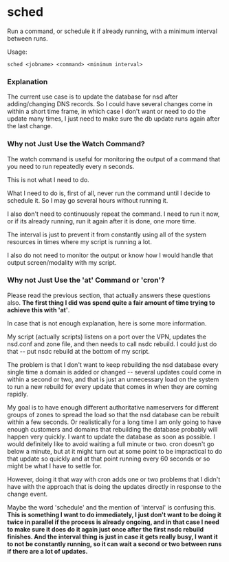 sched
=====

Run a command, or schedule it if already running, with a minimum interval between runs.

Usage:

```
sched <jobname> <command> <minimum interval>
```

### Explanation

The current use case is to update the database for nsd after adding/changing DNS records. So I could have several changes come in within a short time frame, in which case I don't want or need to do the update many times, I just need to make sure the db update runs again after the last change.

### Why not Just Use the Watch Command?


The watch command is useful for monitoring the output of a command that you need to run repeatedly every n seconds.

This is not what I need to do.

What I need to do is, first of all, never run the command until I decide to schedule it.  So I may go several hours without running it.

I also don't need to continuously repeat the command.  I need to run it now, or if its already running, run it again after it is done, one more time.

The interval is just to prevent it from constantly using all of the system resources in times where my script is running a lot.

I also do not need to monitor the output or know how I would handle that output screen/modality with my script.

### Why not Just Use the 'at' Command or 'cron'?

Please read the previous section, that actually answers these questions also.  **The first thing I did was spend quite a fair amount of time trying to achieve this with 'at'**.

In case that is not enough explanation, here is some more information.

My script (actually scripts) listens on a port over the VPN, updates the nsd.conf and zone file, and then needs to call nsdc rebuild. I could just do that -- put nsdc rebuild at the bottom of my script.

The problem is that I don't want to keep rebuilding the nsd database every single time a domain is added or changed -- several updates could come in within a second or two, and that is just an unnecessary load on the system to run a new rebuild for every update that comes in when they are coming rapidly.

My goal is to have enough different authoritative nameservers for different groups of zones to spread the load so that the nsd database can be rebuilt within a few seconds. Or realistically for a long time I am only going to have enough customers and domains that rebuilding the database probably will happen very quickly. I want to update the database as soon as possible.  I would definitely like to avoid waiting a full minute or two.  cron doesn't go below a minute, but at it might turn out at some point to be impractical to do that update so quickly and at that point running every 60 seconds or so might be what I have to settle for. 

However, doing it that way with cron adds one or two problems that I didn't have with the approach that is doing the updates directly in response to the change event.

Maybe the word 'schedule' and the mention of 'interval' is confusing this. **This is something I want to do immediately, I just don't want to be doing it twice in parallel if the process is already ongoing, and in that case I need to make sure it does do it again just once after the first nsdc rebuild finishes. And the interval thing is just in case it gets really busy, I want it to not be constantly running, so it can wait a second or two between runs if there are a lot of updates.**

